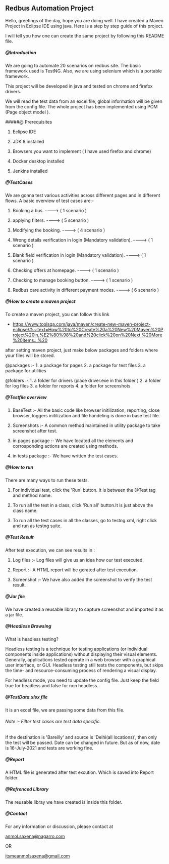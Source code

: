 ## Redbus Automation Project

Hello, greetings of the day, hope you are doing well. I have created a Maven Project
in Eclipse IDE using java. Here is a step by step guide of this project. 

I will tell you how one can create the same project by following this README file.


##### @Introduction
We are going to automate 20 scenarios on redbus site. The basic framework used is TestNG.
Also, we are using selenium which is a portable framework.

This project will be developed in java and tested on chrome and firefox drivers.

We will read the test data from an excel file, global information will be given 
from the config file. The whole project has been implemented using POM (Page object model ).

#####@ Prerequisites
1. Eclipse IDE

2. JDK 8 installed

3. Browsers you want to implement ( I have used firefox and chrome) 

4. Docker desktop installed 

5. Jenkins installed


##### @TestCases
We are gonna test various activities across different pages and in different flows. A basic 
overview of test cases are:-
1. Booking a bus. ----> ( 1 scenario )

2. applying filters. ----> ( 5 scenario )

3. Modifying the booking. ----> ( 4 scenario )

4. Wrong details verification in login (Mandatory validation).  ----> ( 1 scenario )

5. Blank field verification in login (Mandatory validation). ----> ( 1 scenario )

6. Checking offers at homepage. ----> ( 1 scenario )

7. Checking to manage booking button. ----> ( 1 scenario )

8. Redbus care activity in different payment modes. ----> ( 6 scenario )

##### @How to create a maven project
To create a maven project, you can follow this link

* https://www.toolsqa.com/java/maven/create-new-maven-project-eclipse/#:~:text=How%20to%20Create%20a%20New%20Maven%20Project%20in,%E2%80%98%20and%20click%20on%20Next.%20More%20items...%20

after setting maven project, just make below packages and folders where your files will be stored.

@packages :- 1. a package for pages
			 2. a package for test files
		3. a package for utilities

@folders :- 1. a folder for drivers (place driver.exe in this folder )
			 2. a folder for log files
		3. a folder for reports
		4. a folder for screenshots

##### @Testfile overview
1. BaseTest :- All the basic code like browser initilization, reporting, close browser,
loggers initilization and file handeling is done in base test file.

2. Screenshots :- A common method maintained in utility package to take screenshot after test.
 
3. in pages package :- We have located all the elements and corrosponding actions are created using methods.

4. in tests package :- We have written the test cases.	


##### @How to run 
There are many ways to run these tests.
1. For individual test, click the 'Run' button. It is between the @Test tag and method name.

2. To run all the test in a class, click 'Run all' button.It is just above the class name.

3. To run all the test cases in all the classes, go to testng.xml, right click and run as testng suite.

##### @Test Result
After test execution, we can see results in :

1. Log files :- Log files will give us an idea how our test executed.

2. Report :- A HTML report will be gerated after test execution.

3. Screenshot :- We have also added the screenshot to verify the test result.

##### @Jar file

We have created a reusable library to capture screenshot and imported it as a jar file.

##### @Headless Browsing

What is headless testing?


Headless testing is a technique for testing applications (or individual components
 inside applications) without displaying their visual elements. Generally, 
applications tested operate in a web browser with a graphical user interface, or 
GUI. Headless testing still tests the components, but skips the time- and 
resource-consuming process of rendering a visual display.

For headless mode, you need to update the config file.
Just keep the field true for headless and false for non headless.

##### @TestData.xlsx file 

It is an excel file, we are passing some data from this file.

###### Note :- Filter test cases are test data specific.

If the destination is 'Bareilly' and source is 'Delhi(all locations)', 
then only the test will be passed. Date can be changed in future. But as of now,
date is 16-July-2021 and tests are working fine.

##### @Report 

A HTML file is generated after test excution. Which is saved into Report folder.

##### @Refrenced Library

The reusable libray we have created is inside this folder.

##### @Contact 

For any information or discussion, please contact at

anmol.saxena@nagarro.com

OR


itsmeanmolsaxena@gmail.com

